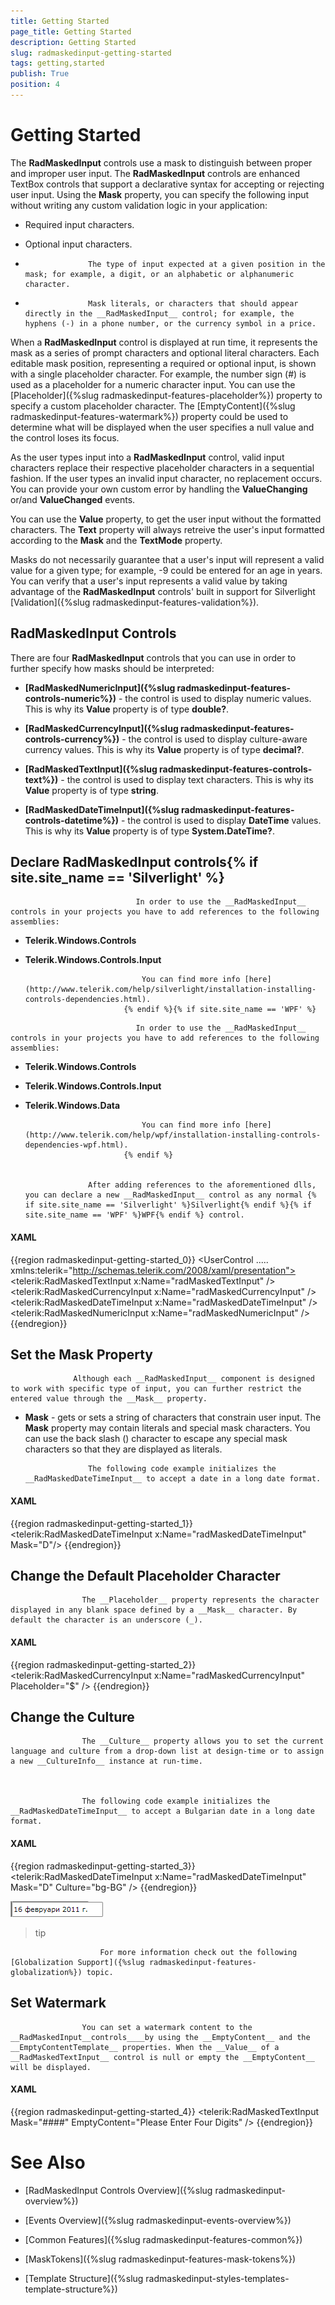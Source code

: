 ```yaml
---
title: Getting Started
page_title: Getting Started
description: Getting Started
slug: radmaskedinput-getting-started
tags: getting,started
publish: True
position: 4
---
```


# Getting Started



The __RadMaskedInput__ controls use a mask to distinguish between proper and improper user input. The __RadMaskedInput__ controls are enhanced TextBox controls that support a declarative syntax for accepting or rejecting user input. Using the __Mask__ property, you can specify the following input without writing any custom validation logic in your application:
			

* Required input characters. 

* Optional input characters. 

* 
					The type of input expected at a given position in the mask; for example, a digit, or an alphabetic or alphanumeric character.
				

* 
					Mask literals, or characters that should appear directly in the __RadMaskedInput__ control; for example, the hyphens (-) in a phone number, or the currency symbol in a price.
				

When a __RadMaskedInput__ control is displayed at run time, it represents the mask as a series of prompt characters and optional literal characters. Each editable mask position, representing a required or optional input, is shown with a single placeholder character. For example, the number sign (#) is used as a placeholder for a numeric character input. You can use the [Placeholder]({%slug radmaskedinput-features-placeholder%}) property to specify a custom placeholder character. The [EmptyContent]({%slug radmaskedinput-features-watermark%}) property could be used to determine what will be displayed when the user specifies a null value and the control loses its focus.
			

As the user types input into a __RadMaskedInput__ control, valid input characters replace their respective placeholder characters in a sequential fashion. If the user types an invalid input character, no replacement occurs. You can provide your own custom error by handling the __ValueChanging__ or/and __ValueChanged__ events.
			

You can use the __Value__ property, to get the user input without the formatted characters. The __Text__ property will always retreive the user's input formatted according to the __Mask__ and the __TextMode__ property.
			

Masks do not necessarily guarantee that a user's input will represent a valid value for a given type; for example, -9 could be entered for an age in years. You can verify that a user's input represents a valid value by taking advantage of the __RadMaskedInput__ controls' built in support for Silverlight [Validation]({%slug radmaskedinput-features-validation%}).
			

## RadMaskedInput Controls

There are four __RadMaskedInput__ controls that you can use in order to further specify how masks should be interpreted:
				

* __[RadMaskedNumericInput]({%slug radmaskedinput-features-controls-numeric%})__ - the control is used to display numeric values. This is why its __Value__ property is of type __double?__.
					

* __[RadMaskedCurrencyInput]({%slug radmaskedinput-features-controls-currency%})__ - the control is used to display culture-aware currency values. This is why its __Value__ property is of type __decimal?__.
					

* __[RadMaskedTextInput]({%slug radmaskedinput-features-controls-text%})__ - the control is used to display text characters. This is why its __Value__ property is of type __string__.
					

* __[RadMaskedDateTimeInput]({%slug radmaskedinput-features-controls-datetime%})__ - the control is used to display __DateTime__ values. This is why its __Value__ property is of type __System.DateTime?__.
					

## Declare RadMaskedInput controls{% if site.site_name == 'Silverlight' %}

>


								In order to use the __RadMaskedInput__ controls in your projects you have to add references to the following assemblies:
							

* __Telerik.Windows.Controls__

* __Telerik.Windows.Controls.Input__


								You can find more info [here](http://www.telerik.com/help/silverlight/installation-installing-controls-dependencies.html).
							{% endif %}{% if site.site_name == 'WPF' %}

>




								In order to use the __RadMaskedInput__ controls in your projects you have to add references to the following assemblies:
							

* __Telerik.Windows.Controls__

* __Telerik.Windows.Controls.Input__

* __Telerik.Windows.Data__


								You can find more info [here](http://www.telerik.com/help/wpf/installation-installing-controls-dependencies-wpf.html).
							{% endif %}


					After adding references to the aforementioned dlls, you can declare a new __RadMaskedInput__ control as any normal {% if site.site_name == 'Silverlight' %}Silverlight{% endif %}{% if site.site_name == 'WPF' %}WPF{% endif %} control.
				

#### __XAML__

{{region radmaskedinput-getting-started_0}}
	<UserControl .....
	            xmlns:telerik="http://schemas.telerik.com/2008/xaml/presentation">
	   <StackPanel x:Name="LayoutRoot"
	         Background="White"> 
	       <telerik:RadMaskedTextInput x:Name="radMaskedTextInput" />
	       <telerik:RadMaskedCurrencyInput x:Name="radMaskedCurrencyInput" />
	       <telerik:RadMaskedDateTimeInput x:Name="radMaskedDateTimeInput" /> 
	       <telerik:RadMaskedNumericInput x:Name="radMaskedNumericInput" /> 
	   </StackPanel>
	</UserControl>
	{{endregion}}





## Set the Mask Property


				  Although each __RadMaskedInput__ component is designed to work with specific type of input, you can further restrict the entered value through the __Mask__ property. 
				

* __Mask__ - gets or sets a string of characters that constrain user input. The __Mask__ property may contain literals and special mask characters. You can use the back slash (\) character to escape any special mask characters so that they are displayed as literals.
					


					The following code example initializes the __RadMaskedDateTimeInput__ to accept a date in a long date format.
				

#### __XAML__

{{region radmaskedinput-getting-started_1}}
	<telerik:RadMaskedDateTimeInput x:Name="radMaskedDateTimeInput" Mask="D"/>
	{{endregion}}



## Change the Default Placeholder Character


					The __Placeholder__ property represents the character displayed in any blank space defined by a __Mask__ character. By default the character is an underscore (_).
				

#### __XAML__

{{region radmaskedinput-getting-started_2}}
	<telerik:RadMaskedCurrencyInput x:Name="radMaskedCurrencyInput" Placeholder="$" />
	{{endregion}}





## Change the Culture


					The __Culture__ property allows you to set the current language and culture from a drop-down list at design-time or to assign a new __CultureInfo__ instance at run-time.
				


					The following code example initializes the __RadMaskedDateTimeInput__ to accept a Bulgarian date in a long date format.
				

#### __XAML__

{{region radmaskedinput-getting-started_3}}
	<telerik:RadMaskedDateTimeInput x:Name="radMaskedDateTimeInput"
	                                Mask="D"
	                                Culture="bg-BG" />
	{{endregion}}



![](images/RadMaskedInput_getting_started_culture_datetime.png)

>tip


						For more information check out the following [Globalization Support]({%slug radmaskedinput-features-globalization%}) topic.
					

## Set Watermark


					You can set a watermark content to the __RadMaskedInput__controls____by using the __EmptyContent__ and the __EmptyContentTemplate__ properties. When the __Value__ of a __RadMaskedTextInput__ control is null or empty the __EmptyContent__ will be displayed.
				

#### __XAML__

{{region radmaskedinput-getting-started_4}}
	<telerik:RadMaskedTextInput Mask="####" EmptyContent="Please Enter Four Digits" />
	{{endregion}}



# See Also

 * [RadMaskedInput Controls Overview]({%slug radmaskedinput-overview%})

 * [Events Overview]({%slug radmaskedinput-events-overview%})

 * [Common Features]({%slug radmaskedinput-features-common%})

 * [MaskTokens]({%slug radmaskedinput-features-mask-tokens%})

 * [Template Structure]({%slug radmaskedinput-styles-templates-template-structure%})
